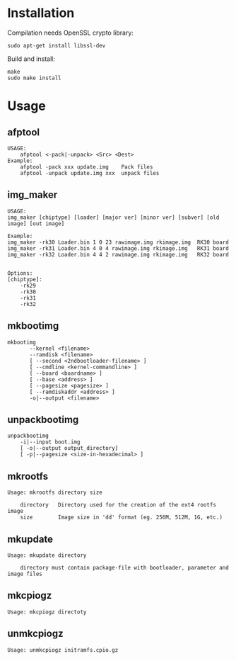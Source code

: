 # Installation

Compilation needs OpenSSL crypto library:

    sudo apt-get install libssl-dev
    
Build and install:

    make
    sudo make install

# Usage

## afptool
```
USAGE:
	afptool <-pack|-unpack> <Src> <Dest>
Example:
	afptool -pack xxx update.img	Pack files
	afptool -unpack update.img xxx	unpack files
```

## img_maker
```
USAGE:
img_maker [chiptype] [loader] [major ver] [minor ver] [subver] [old image] [out image]

Example:
img_maker -rk30 Loader.bin 1 0 23 rawimage.img rkimage.img 	RK30 board
img_maker -rk31 Loader.bin 4 0 4 rawimage.img rkimage.img 	RK31 board
img_maker -rk32 Loader.bin 4 4 2 rawimage.img rkimage.img 	RK32 board


Options:
[chiptype]:
	-rk29
	-rk30
	-rk31
	-rk32
```

## mkbootimg
```
mkbootimg
       --kernel <filename>
       --ramdisk <filename>
       [ --second <2ndbootloader-filename> ]
       [ --cmdline <kernel-commandline> ]
       [ --board <boardname> ]
       [ --base <address> ]
       [ --pagesize <pagesize> ]
       [ --ramdiskaddr <address> ]
       -o|--output <filename>
```

## unpackbootimg
```
unpackbootimg
	-i|--input boot.img
	[ -o|--output output_directory]
	[ -p|--pagesize <size-in-hexadecimal> ]

```

## mkrootfs
```
Usage: mkrootfs directory size

    directory   Directory used for the creation of the ext4 rootfs image
    size        Image size in 'dd' format (eg. 256M, 512M, 1G, etc.)
```

## mkupdate
```
Usage: mkupdate directory

    directory must contain package-file with bootloader, parameter and image files
```

## mkcpiogz
```
Usage: mkcpiogz directoty
```

## unmkcpiogz
```
Usage: unmkcpiogz initramfs.cpio.gz
```
